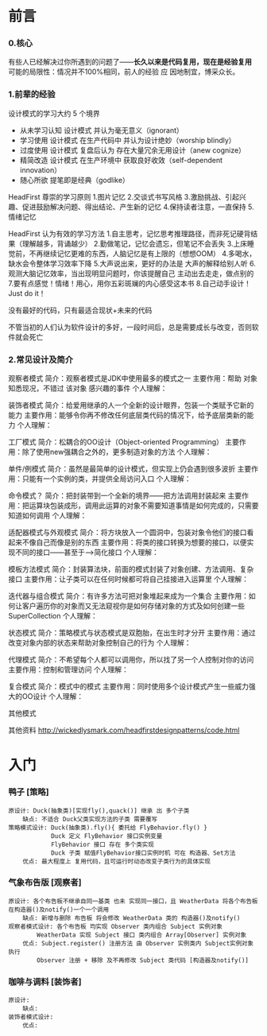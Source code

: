# 前言

### 0.核心

有些人已经解决过你所遇到的问题了——**长久以来是代码复用，现在是经验复用**
可能的局限性：情况并不100%相同，前人的经验 应 因地制宜，博采众长。

### 1.前辈的经验

设计模式的学习大约 5 个境界

- 从未学习认知 设计模式 并认为毫无意义（ignorant）
- 学习使用 设计模式 在生产代码中 并认为设计绝妙（worship blindly）
- 过度使用 设计模式 复盘后认为 存在大量冗余无用设计（anew cognize）
- 精简改造 设计模式 在生产环境中 获取良好收效（self-dependent innovation）
- 随心所欲 提笔即是经典（godlike）

HeadFirst 尊崇的学习原则
		1.图片记忆
		2.交谈式书写风格
		3.激励挑战、引起兴趣、促进鼓励解决问题、得出结论、产生新的记忆
		4.保持读者注意，一直保持
		5.情绪记忆

HeadFirst 认为有效的学习方法
		1.自主思考，记忆思考推理路径，而非死记硬背结果（理解越多，背诵越少）
		2.勤做笔记，记忆会遗忘，但笔记不会丢失
		3.上床睡觉前，不再继续记忆更难的东西，人脑记忆是有上限的（想想OOM）
		4.多喝水，缺水会令整体学习效率下降
		5.大声说出来，更好的办法是 大声的解释给别人听
		6.观测大脑记忆效率，当出现明显问题时，你该提醒自己 主动出去走走，做点别的
		7.要有点感觉！情绪！用心，用你五彩斑斓的内心感受这本书
		8.自己动手设计！Just do it！

没有最好的代码，只有最适合现状+未来的代码

不管当初的人们认为软件设计的多好，一段时间后，总是需要成长与改变，否则软件就会死亡

### 2.常见设计及简介

观察者模式
		简介：观察者模式是JDK中使用最多的模式之一
		主要作用：帮助 对象 知悉现况，不错过 该对象 感兴趣的事件
		个人理解：

装饰者模式
		简介：给爱用继承的人一个全新的设计眼界，包装一个类赋予它新的能力
		主要作用：能够令你再不修改任何底层类代码的情况下，给予底层类新的能力
		个人理解：

工厂模式
		简介：松耦合的OO设计（Object-oriented Programming）
		主要作用：除了使用new强耦合之外的，更多制造对象的方法
		个人理解：

单件/例模式
		简介：虽然是最简单的设计模式，但实现上仍会遇到很多波折
		主要作用：只能有一个实例的类，并提供全局访问入口
		个人理解：

命令模式？
		简介：把封装带到一个全新的境界——把方法调用封装起来
		主要作用：把运算块包装成形，调用此运算的对象不需要知道事情是如何完成的，只需要知道如何调用
		个人理解：

适配器模式与外观模式
		简介：将方块放入一个圆洞中，包装对象令他们的接口看起来不像自己而像是别的东西
		主要作用：将类的接口转换为想要的接口，以便实现不同的接口——甚至于——>简化接口
		个人理解：

模板方法模式
		简介：封装算法块，前面的模式封装了对象创建、方法调用、复杂接口
		主要作用：让子类可以在任何时候都可将自己挂接进入运算里
		个人理解：

迭代器与组合模式
		简介：有许多方法可把对象堆起来成为一个集合
		主要作用：如何让客户遍历你的对象而又无法窥视你是如何存储对象的方式及如何创建一些 SuperCollection
		个人理解：

状态模式
		简介：策略模式与状态模式是双胞胎，在出生时才分开
		主要作用：通过改变对象内部的状态来帮助对象控制自己的行为
		个人理解：

代理模式
		简介：不希望每个人都可以调用你，所以找了另一个人控制对你的访问
		主要作用：控制和管理访问
		个人理解：

复合模式
		简介：模式中的模式
		主要作用：同时使用多个设计模式产生一些威力强大的OO设计
		个人理解：

其他模式

其他资料
		http://wickedlysmark.com/headfirstdesignpatterns/code.html

# 入门

### 鸭子 [策略]
	原设计: Duck(抽象类)[实现fly(),quack()] 继承 出 多个子类
		缺点: 不适合 Duck父类实现方法的子类 需要覆写
	策略模式设计: Duck(抽象类).fly(){ 委托给 FlyBehavior.fly() }
				Duck 定义 FlyBehavior 接口实例变量
				FlyBehavior 接口 存在 多个类实现
				Duck 子类 赋值FlyBehavior接口实例时机 可在 构造器、Set方法
		优点: 最大程度上 复用代码，且可运行时动态改变子类行为的具体实现
	
### 气象布告版 [观察者]
	原设计: 各个布告板不继承自同一基类 也未 实现同一接口，且 WeatherData 将各个布告板 在构造器()及notify()一个一个调用
		缺点: 新增与删除 布告板 将会修改 WeatherData 类的 构造器()及notify()
	观察者模式设计: 各个布告板 均实现 Observer 类内组合 Subject 实例对象
			WeatherData 实现 Subject 接口 类内组合 Array[Observer] 实例对象
		优点: Subject.register() 注册方法 由 Observer 实例类内 Subject实例对象 执行
			Observer 注册 + 移除 及不再修改 Subject 类代码 [构造器及notify()]	

### 咖啡与调料 [装饰者]
	原设计: 
		缺点: 
	装饰者模式设计:
		优点: 
